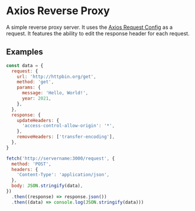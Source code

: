 # Axios Reverse Proxy

A simple reverse proxy server.
It uses the [Axios Request Config](https://axios-http.com/docs/req_config) as a request.
It features the ability to edit the response header for each request.

## Examples

```javascript
const data = {
  request: {
    url: 'http://httpbin.org/get',
    method: 'get',
    params: {
      message: 'Hello, World!',
      year: 2021,
    },
  },
  response: {
    updateHeaders: {
      'access-control-allow-origin': '*',
    },
    removeHeaders: ['transfer-encoding'],
  },
}

fetch('http://servername:3000/request', {
  method: 'POST',
  headers: {
    'Content-Type': 'application/json',
  },
  body: JSON.stringify(data),
})
  .then((response) => response.json())
  .then((data) => console.log(JSON.stringify(data)))
```
